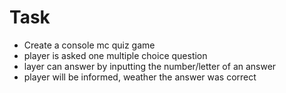 # Task

- Create a console mc quiz game
- player is asked one multiple choice question
- layer can answer by inputting the number/letter of an answer
- player will be informed, weather the answer was correct
